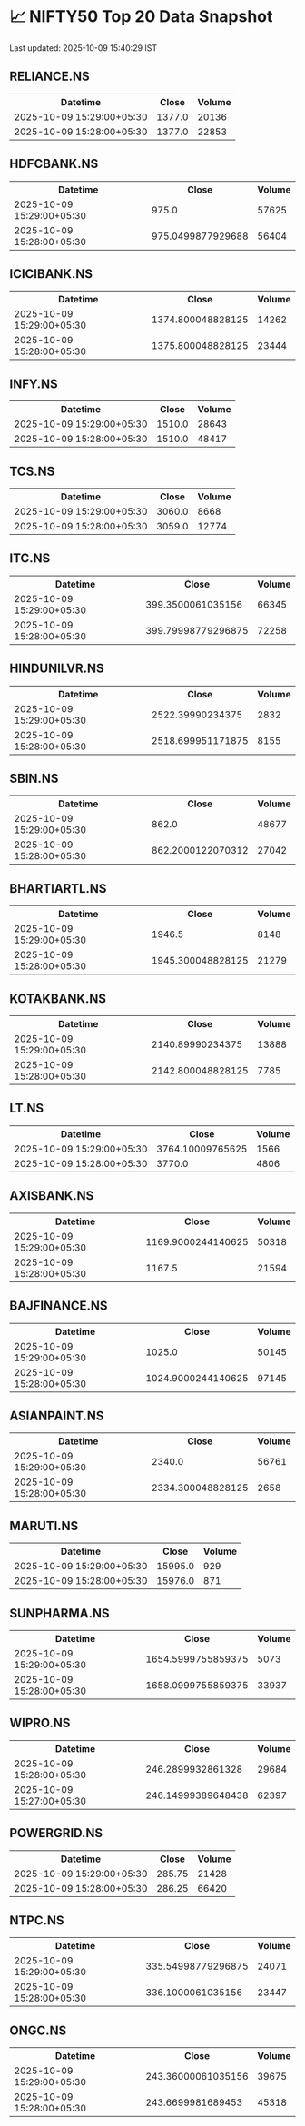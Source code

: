 # 📈 NIFTY50 Top 20 Data Snapshot

Last updated: 2025-10-09 15:40:29 IST

## RELIANCE.NS

<table>
  <tr><th>Datetime</th><th>Close</th><th>Volume</th></tr>
  <tr><td>2025-10-09 15:29:00+05:30</td><td>1377.0</td><td>20136</td></tr>
  <tr><td>2025-10-09 15:28:00+05:30</td><td>1377.0</td><td>22853</td></tr>
</table>

## HDFCBANK.NS

<table>
  <tr><th>Datetime</th><th>Close</th><th>Volume</th></tr>
  <tr><td>2025-10-09 15:29:00+05:30</td><td>975.0</td><td>57625</td></tr>
  <tr><td>2025-10-09 15:28:00+05:30</td><td>975.0499877929688</td><td>56404</td></tr>
</table>

## ICICIBANK.NS

<table>
  <tr><th>Datetime</th><th>Close</th><th>Volume</th></tr>
  <tr><td>2025-10-09 15:29:00+05:30</td><td>1374.800048828125</td><td>14262</td></tr>
  <tr><td>2025-10-09 15:28:00+05:30</td><td>1375.800048828125</td><td>23444</td></tr>
</table>

## INFY.NS

<table>
  <tr><th>Datetime</th><th>Close</th><th>Volume</th></tr>
  <tr><td>2025-10-09 15:29:00+05:30</td><td>1510.0</td><td>28643</td></tr>
  <tr><td>2025-10-09 15:28:00+05:30</td><td>1510.0</td><td>48417</td></tr>
</table>

## TCS.NS

<table>
  <tr><th>Datetime</th><th>Close</th><th>Volume</th></tr>
  <tr><td>2025-10-09 15:29:00+05:30</td><td>3060.0</td><td>8668</td></tr>
  <tr><td>2025-10-09 15:28:00+05:30</td><td>3059.0</td><td>12774</td></tr>
</table>

## ITC.NS

<table>
  <tr><th>Datetime</th><th>Close</th><th>Volume</th></tr>
  <tr><td>2025-10-09 15:29:00+05:30</td><td>399.3500061035156</td><td>66345</td></tr>
  <tr><td>2025-10-09 15:28:00+05:30</td><td>399.79998779296875</td><td>72258</td></tr>
</table>

## HINDUNILVR.NS

<table>
  <tr><th>Datetime</th><th>Close</th><th>Volume</th></tr>
  <tr><td>2025-10-09 15:29:00+05:30</td><td>2522.39990234375</td><td>2832</td></tr>
  <tr><td>2025-10-09 15:28:00+05:30</td><td>2518.699951171875</td><td>8155</td></tr>
</table>

## SBIN.NS

<table>
  <tr><th>Datetime</th><th>Close</th><th>Volume</th></tr>
  <tr><td>2025-10-09 15:29:00+05:30</td><td>862.0</td><td>48677</td></tr>
  <tr><td>2025-10-09 15:28:00+05:30</td><td>862.2000122070312</td><td>27042</td></tr>
</table>

## BHARTIARTL.NS

<table>
  <tr><th>Datetime</th><th>Close</th><th>Volume</th></tr>
  <tr><td>2025-10-09 15:29:00+05:30</td><td>1946.5</td><td>8148</td></tr>
  <tr><td>2025-10-09 15:28:00+05:30</td><td>1945.300048828125</td><td>21279</td></tr>
</table>

## KOTAKBANK.NS

<table>
  <tr><th>Datetime</th><th>Close</th><th>Volume</th></tr>
  <tr><td>2025-10-09 15:29:00+05:30</td><td>2140.89990234375</td><td>13888</td></tr>
  <tr><td>2025-10-09 15:28:00+05:30</td><td>2142.800048828125</td><td>7785</td></tr>
</table>

## LT.NS

<table>
  <tr><th>Datetime</th><th>Close</th><th>Volume</th></tr>
  <tr><td>2025-10-09 15:29:00+05:30</td><td>3764.10009765625</td><td>1566</td></tr>
  <tr><td>2025-10-09 15:28:00+05:30</td><td>3770.0</td><td>4806</td></tr>
</table>

## AXISBANK.NS

<table>
  <tr><th>Datetime</th><th>Close</th><th>Volume</th></tr>
  <tr><td>2025-10-09 15:29:00+05:30</td><td>1169.9000244140625</td><td>50318</td></tr>
  <tr><td>2025-10-09 15:28:00+05:30</td><td>1167.5</td><td>21594</td></tr>
</table>

## BAJFINANCE.NS

<table>
  <tr><th>Datetime</th><th>Close</th><th>Volume</th></tr>
  <tr><td>2025-10-09 15:29:00+05:30</td><td>1025.0</td><td>50145</td></tr>
  <tr><td>2025-10-09 15:28:00+05:30</td><td>1024.9000244140625</td><td>97145</td></tr>
</table>

## ASIANPAINT.NS

<table>
  <tr><th>Datetime</th><th>Close</th><th>Volume</th></tr>
  <tr><td>2025-10-09 15:29:00+05:30</td><td>2340.0</td><td>56761</td></tr>
  <tr><td>2025-10-09 15:28:00+05:30</td><td>2334.300048828125</td><td>2658</td></tr>
</table>

## MARUTI.NS

<table>
  <tr><th>Datetime</th><th>Close</th><th>Volume</th></tr>
  <tr><td>2025-10-09 15:29:00+05:30</td><td>15995.0</td><td>929</td></tr>
  <tr><td>2025-10-09 15:28:00+05:30</td><td>15976.0</td><td>871</td></tr>
</table>

## SUNPHARMA.NS

<table>
  <tr><th>Datetime</th><th>Close</th><th>Volume</th></tr>
  <tr><td>2025-10-09 15:29:00+05:30</td><td>1654.5999755859375</td><td>5073</td></tr>
  <tr><td>2025-10-09 15:28:00+05:30</td><td>1658.0999755859375</td><td>33937</td></tr>
</table>

## WIPRO.NS

<table>
  <tr><th>Datetime</th><th>Close</th><th>Volume</th></tr>
  <tr><td>2025-10-09 15:28:00+05:30</td><td>246.2899932861328</td><td>29684</td></tr>
  <tr><td>2025-10-09 15:27:00+05:30</td><td>246.14999389648438</td><td>62397</td></tr>
</table>

## POWERGRID.NS

<table>
  <tr><th>Datetime</th><th>Close</th><th>Volume</th></tr>
  <tr><td>2025-10-09 15:29:00+05:30</td><td>285.75</td><td>21428</td></tr>
  <tr><td>2025-10-09 15:28:00+05:30</td><td>286.25</td><td>66420</td></tr>
</table>

## NTPC.NS

<table>
  <tr><th>Datetime</th><th>Close</th><th>Volume</th></tr>
  <tr><td>2025-10-09 15:29:00+05:30</td><td>335.54998779296875</td><td>24071</td></tr>
  <tr><td>2025-10-09 15:28:00+05:30</td><td>336.1000061035156</td><td>23447</td></tr>
</table>

## ONGC.NS

<table>
  <tr><th>Datetime</th><th>Close</th><th>Volume</th></tr>
  <tr><td>2025-10-09 15:29:00+05:30</td><td>243.36000061035156</td><td>39675</td></tr>
  <tr><td>2025-10-09 15:28:00+05:30</td><td>243.6699981689453</td><td>45318</td></tr>
</table>

